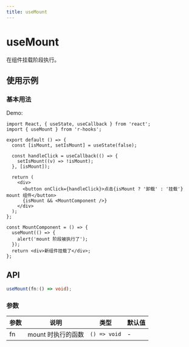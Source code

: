```yaml
---
title: useMount
---
```


# useMount

在组件挂载阶段执行。

## 使用示例

### 基本用法

Demo:

```tsx
import React, { useState, useCallback } from 'react';
import { useMount } from 'r-hooks';

export default () => {
  const [isMount, setIsMount] = useState(false);

  const handleClick = useCallback(() => {
    setIsMount((v) => !isMount);
  }, [isMount]);

  return (
    <div>
      <button onClick={handleClick}>点击{isMount ? '卸载' : '挂载'} mount 组件</button>
      {isMount && <MountComponent />}
    </div>
  );
};

const MountComponent = () => {
  useMount(() => {
    alert('mount 阶段被执行了');
  });
  return <div>新组件挂载了</div>;
};
```

## API

```ts
useMount(fn:() => void);
```

### 参数

| 参数 | 说明               | 类型         | 默认值 |
| ---- | ------------------ | ------------ | ------ |
| fn   | mount 时执行的函数 | `() => void` | -      |
